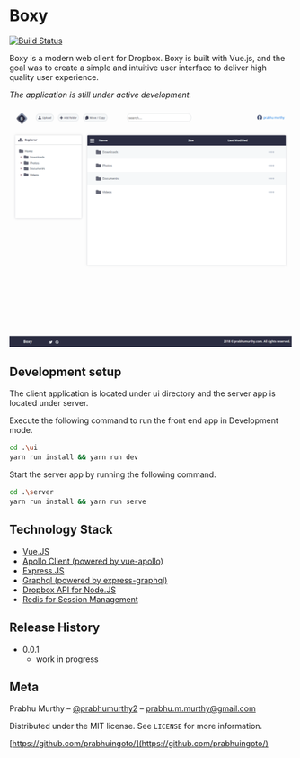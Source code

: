# Boxy

<!-- [![NPM Version][npm-image]][npm-url]-->
[![Build Status][travis-image]][travis-url]
<!-- [![Downloads Stats][npm-downloads]][npm-url] -->

Boxy is a modern web client for Dropbox. Boxy is built with Vue.js, and the goal was to create a simple and intuitive user interface to deliver high quality user experience.

_The application is still under active development._

<!-- ![app-login](github-app-screenshot.png) -->
![app-home](app-home.png)

## Development setup

The client application is located under ui directory and the server app is located under server.

Execute the following command to run the front end app in Development mode.

```sh
cd .\ui
yarn run install && yarn run dev
```

Start the server app by running the following command.

```sh
cd .\server
yarn run install && yarn run serve
```

## Technology Stack

- [Vue.JS](vue)
- [Apollo Client (powered by vue-apollo)](apollo)
- [Express.JS](express)
- [Graphql (powered by express-graphql)](graphql)
- [Dropbox API for Node.JS](dropbox)
- [Redis for Session Management](redis)

## Release History

- 0.0.1
  - work in progress

## Meta

Prabhu Murthy – [@prabhumurthy2](https://twitter.com/prabhumurthy2) – prabhu.m.murthy@gmail.com

Distributed under the MIT license. See `LICENSE` for more information.

[https://github.com/prabhuingoto/](https://github.com/prabhuingoto/)

<!-- Markdown link & img dfn's -->

[npm-image]: https://img.shields.io/npm/v/datadog-metrics.svg?style=flat-square
[npm-url]: https://npmjs.org/package/datadog-metrics
[npm-downloads]: https://img.shields.io/npm/dm/datadog-metrics.svg?style=flat-square
[travis-image]: https://api.travis-ci.org/prabhuignoto/boxy.svg?branch=master
[travis-url]: https://travis-ci.org/dbader/node-datadog-metrics
[wiki]: https://github.com/yourname/yourproject/wiki
[vue]: https://vuejs.org
[graphql]: https://graphql.org
[apollo]: https://www.apollographql.com/
[redis]: https://redis.io/
[dropbox]: https://www.dropbox.com/developers/documentation/javascript
[express]: https://expressjs.com/
[logo]: ./boxy-logo.png